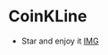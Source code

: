 # CoinKLine 


 - Star and enjoy it
[IMG](http://ww1.sinaimg.cn/large/8a01d75dgy1fp4eqoui5ej20mn0gjdhf.jpg)